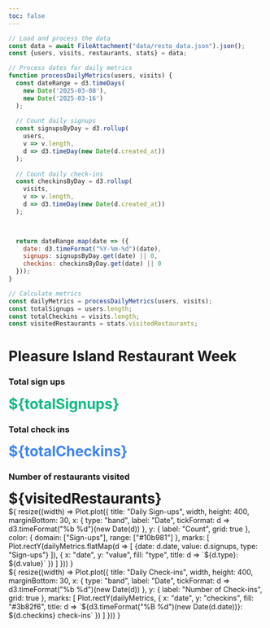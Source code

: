 ```yaml
---
toc: false
---
```


<!-- Load and transform the data -->

```js
// Load and process the data
const data = await FileAttachment("data/resto_data.json").json();
const {users, visits, restaurants, stats} = data;

// Process dates for daily metrics
function processDailyMetrics(users, visits) {
  const dateRange = d3.timeDays(
    new Date('2025-03-08'),
    new Date('2025-03-16')
  );
  
  // Count daily signups
  const signupsByDay = d3.rollup(
    users,
    v => v.length,
    d => d3.timeDay(new Date(d.created_at))
  );
  
  // Count daily check-ins
  const checkinsByDay = d3.rollup(
    visits,
    v => v.length,
    d => d3.timeDay(new Date(d.created_at))
  );


  
  return dateRange.map(date => ({
    date: d3.timeFormat("%Y-%m-%d")(date),
    signups: signupsByDay.get(date) || 0,
    checkins: checkinsByDay.get(date) || 0
  }));
}

// Calculate metrics
const dailyMetrics = processDailyMetrics(users, visits);
const totalSignups = users.length;
const totalCheckins = visits.length;
const visitedRestaurants = stats.visitedRestaurants;
```

# Pleasure Island Restaurant Week

<div class="grid grid-cols-3 gap-4 mb-4">
  <div class="card p-4">
    <h3>Total sign ups</h3>
    <div style="font-size: 2em; font-weight: bold; color: #10b981;">${totalSignups}</div>
  </div>

  <div class="card p-4">
    <h3>Total check ins</h3>
    <div style="font-size: 2em; font-weight: bold; color: #3b82f6;">${totalCheckins}</div>
  </div>

  <div class="card p-4">
    <h3>Number of restaurants visited</h3>
    <div style="font-size: 2em; font-weight: bold;">${visitedRestaurants}</div>
  </div>
</div>

<div class="grid grid-cols-2 gap-4">
  <div class="card p-4">${
    resize((width) => Plot.plot({
      title: "Daily Sign-ups",
      width,
      height: 400,
      marginBottom: 30,
      x: {
        type: "band",
        label: "Date",
        tickFormat: d => d3.timeFormat("%b %d")(new Date(d))
      },
      y: {
        label: "Count",
        grid: true
      },
      color: {
        domain: ["Sign-ups"],
        range: ["#10b981"]
      },
      marks: [
        Plot.rectY(dailyMetrics.flatMap(d => [
          {date: d.date, value: d.signups, type: "Sign-ups"}
        ]), {
          x: "date",
          y: "value",
          fill: "type",
          title: d => `${d.type}: ${d.value}`
        })
      ]
    }))
  }</div>
  <div class="card p-4">${
    resize((width) => Plot.plot({
      title: "Daily Check-ins",
      width,
      height: 400,
      marginBottom: 30,
      x: {
        type: "band",
        label: "Date",
        tickFormat: d => d3.timeFormat("%b %d")(new Date(d))
      },
      y: {
        label: "Number of Check-ins",
        grid: true
      },
      marks: [
        Plot.rectY(dailyMetrics, {
          x: "date",
          y: "checkins",
          fill: "#3b82f6",
          title: d => `${d3.timeFormat("%B %d")(new Date(d.date))}: ${d.checkins} check-ins`
        })
      ]
    }))
  }</div>
</div>

<link rel="stylesheet" href="styles/main.css">

